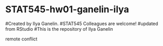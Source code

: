 # STAT545-hw01-ganelin-ilya

#Created by Ilya Ganelin. 
#STAT545 Colleagues are welcome!
#updated from RStudio
#This is the repository of Ilya Ganelin

remote conflict
